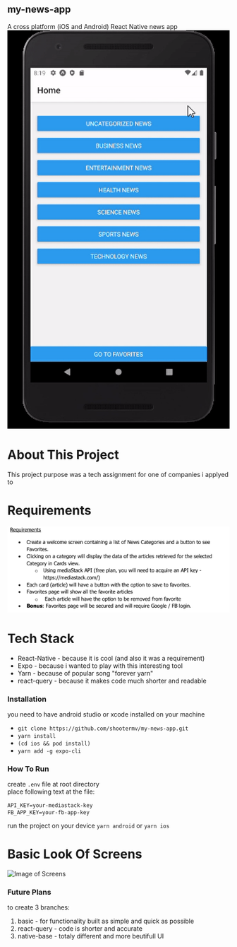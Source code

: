 ## my-news-app
A cross platform (iOS and Android) React Native news app  
![App In Action](https://raw.githubusercontent.com/shootermv/my-news-app/main/appInAction.gif)
# About This Project
This project purpose was a tech assignment for one of companies i applyed to

# Requirements
![Image of Requirements](https://raw.githubusercontent.com/shootermv/my-news-app/main/requirements.PNG)
# Tech Stack
* React-Native  - because it is cool (and also it was a requirement)
* Expo - because i wanted to play with this interesting tool  
* Yarn - because of popular song "forever yarn"
* react-query -  because it makes code much shorter and readable

### Installation
you need to have android studio or xcode installed on your machine 
- `git clone https://github.com/shootermv/my-news-app.git`
- `yarn install`
- `(cd ios && pod install)`
- `yarn add -g expo-cli`
### How To Run
create `.env` file at root directory  
place following text at the file:  
```  
API_KEY=your-mediastack-key  
FB_APP_KEY=your-fb-app-key  
```  
run the project on your device 
```yarn android``` or ```yarn ios```

# Basic Look Of Screens
![Image of Screens](https://raw.githubusercontent.com/shootermv/my-news-app/main/screens.png)


### Future Plans
to create 3 branches:  
1. basic - for functionality built as simple and quick as possible
2. react-query - code is shorter and accurate
3. native-base - totaly different and more beutifull UI